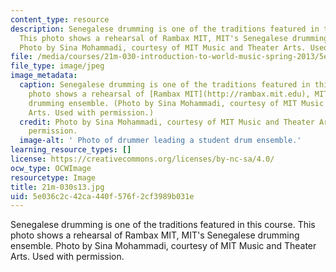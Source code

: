 ```yaml
---
content_type: resource
description: Senegalese drumming is one of the traditions featured in this course.
  This photo shows a rehearsal of Rambax MIT, MIT's Senegalese drumming ensemble.
  Photo by Sina Mohammadi, courtesy of MIT Music and Theater Arts. Used with permission.
file: /media/courses/21m-030-introduction-to-world-music-spring-2013/5e036c2c42ca440f576f2cf3989b031e_21m-030s13.jpg
file_type: image/jpeg
image_metadata:
  caption: Senegalese drumming is one of the traditions featured in this course. This
    photo shows a rehearsal of [Rambax MIT](http://rambax.mit.edu), MIT's Senegalese
    drumming ensemble. (Photo by Sina Mohammadi, courtesy of MIT Music and Theater
    Arts. Used with permission.)
  credit: Photo by Sina Mohammadi, courtesy of MIT Music and Theater Arts. Used with
    permission.
  image-alt: ' Photo of drummer leading a student drum ensemble.'
learning_resource_types: []
license: https://creativecommons.org/licenses/by-nc-sa/4.0/
ocw_type: OCWImage
resourcetype: Image
title: 21m-030s13.jpg
uid: 5e036c2c-42ca-440f-576f-2cf3989b031e
---
```

Senegalese drumming is one of the traditions featured in this course. This photo shows a rehearsal of Rambax MIT, MIT's Senegalese drumming ensemble. Photo by Sina Mohammadi, courtesy of MIT Music and Theater Arts. Used with permission.